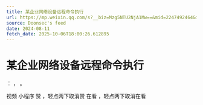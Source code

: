 ```yaml
---
title: 某企业网络设备远程命令执行
url: https://mp.weixin.qq.com/s?__biz=Mzg5NTU2NjA1Mw==&mid=2247492464&idx=1&sn=80a734dc724e1163618c1a1efd083b62
source: Doonsec's feed
date: 2024-08-11
fetch_date: 2025-10-06T18:00:26.612895
---
```


# 某企业网络设备远程命令执行

：
，
。

视频
小程序
赞
，轻点两下取消赞
在看
，轻点两下取消在看
